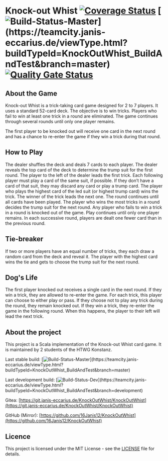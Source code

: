 # Knock-out Whist [![Coverage Status](https://coveralls.io/repos/github/16Janis12/KnockOutWhist/badge.svg?branch=master)](https://coveralls.io/github/16Janis12/KnockOutWhist?branch=master) [![Build-Status-Master](https://teamcity.janis-eccarius.de/guestAuth/app/rest/builds/buildType:(id:KnockOutWhist_BuildAndTest),branch:master/statusIcon.png)](https://teamcity.janis-eccarius.de/viewType.html?buildTypeId=KnockOutWhist_BuildAndTest&branch=master) [![Quality Gate Status](https://sonarcloud.io/api/project_badges/measure?project=16Janis12_KnockOutWhist&metric=alert_status)](https://sonarcloud.io/summary/new_code?id=16Janis12_KnockOutWhist)
## About the Game
Knock-out Whist is a trick-taking card game designed for 2 to 7 players. It uses a standard 52-card deck.
The objective is to win tricks. Players who fail to win at least one trick in a round are eliminated.
The game continues through several rounds until only one player remains.

The first player to be knocked out will receive one card in the next round and has a chance to re-enter the game if they win a trick during that round.

## How to Play
The dealer shuffles the deck and deals 7 cards to each player.
The dealer reveals the top card of the deck to determine the trump suit for the first round.
The player to the left of the dealer leads the first trick.
Each following player must play a card of the same suit, if possible. If they don’t have a card of that suit, they may discard any card or play a trump card.
The player who plays the highest card of the led suit (or highest trump card) wins the trick.
The winner of the trick leads the next one.
The round continues until all cards have been played.
The player who wins the most tricks in a round decides the trump suit for the next round.
Any player who fails to win a trick in a round is knocked out of the game. Play continues until only one player remains.
In each successive round, players are dealt one fewer card than in the previous round.

## Tie-breaker
If two or more players have an equal number of tricks, they each draw a random card from the deck and reveal it. The player with the highest card wins the tie and gets to choose the trump suit for the next round.

## Dog's Life
The first player knocked out receives a single card in the next round. If they win a trick, they are allowed to re-enter the game.
For each trick, this player can choose to either play or pass. If they choose not to play any trick during the round, they remain knocked out.
If they win a trick, they re-enter the game in the following round. When this happens, the player to their left will lead the next trick.

## About the project
This project is a Scala implementation of the Knock-out Whist card game. It is maintained by 2 students of the HTWG Konstanz.

Last stable build: [![Build-Status-Master](https://teamcity.janis-eccarius.de/guestAuth/app/rest/builds/buildType:(id:KnockOutWhist_BuildAndTest),branch:master/statusIcon.png)](https://teamcity.janis-eccarius.de/viewType.html?buildTypeId=KnockOutWhist_BuildAndTest&branch=master)

Last development build: [![Build-Status-Dev](https://teamcity.janis-eccarius.de/guestAuth/app/rest/builds/buildType:(id:KnockOutWhist_BuildAndTest),branch:development/statusIcon.png)](https://teamcity.janis-eccarius.de/viewType.html?buildTypeId=KnockOutWhist_BuildAndTest&branch=development)

Gitea: [https://git.janis-eccarius.de/KnockOutWhist/KnockOutWhist](https://git.janis-eccarius.de/KnockOutWhist/KnockOutWhist)

GitHub (Mirror): [https://github.com/16Janis12/KnockOutWhist](https://github.com/16Janis12/KnockOutWhist)


## Licence
This project is licensed under the MIT License - see the [LICENSE](LICENSE) file for details.